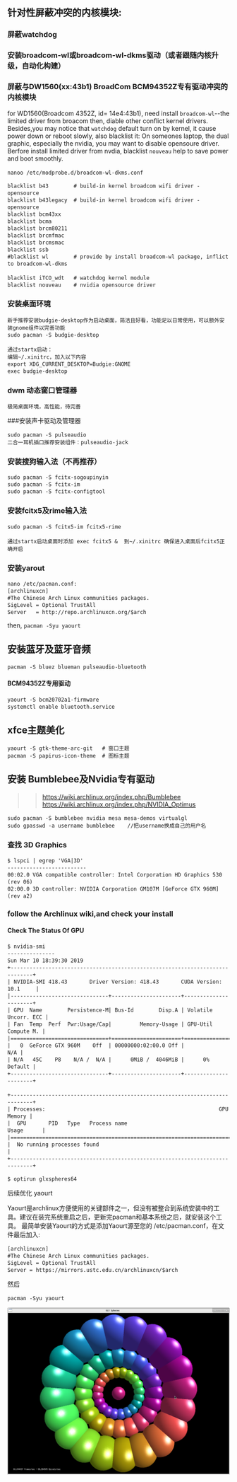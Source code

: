 ## 针对性屏蔽冲突的内核模块: 
### 屏蔽watchdog
### 安装broadcom-wl或broadcom-wl-dkms驱动（或者跟随内核升级，自动化构建）
### 屏蔽与DW1560(xx:43b1) BroadCom BCM94352Z专有驱动冲突的内核模块

for WD1560(Broadcom 4352Z, id= 14e4:43b1), need install `broadcom-wl`--the limited driver from broacom
then, diable other conflict kernel drivers.
Besides,you may notice that `watchdog` default turn on by kernel, it cause power down or reboot slowly, also blacklist it: 
On someones laptop, the dual graphic, especially the nvidia, you may want to disable opensoure driver. 
Berfore install limited driver from nvdia, blacklist `nouveau` help to save power and boot smoothly.

`nanoo /etc/modprobe.d/broadcom-wl-dkms.conf`
```
blacklist b43        # build-in kernel broadcom wifi driver - opensource
blacklist b43legacy  # build-in kernel broadcom wifi driver - opensource
blacklist bcm43xx    
blacklist bcma       
blacklist brcm80211  
blacklist brcmfmac   
blacklist brcmsmac   
blacklist ssb        
#blacklist wl        # provide by install broadcom-wl package, inflict to broadcom-wl-dkms

blacklist iTCO_wdt   # watchdog kernel module
blacklist nouveau    # nvidia opensource driver
```
### 安装桌面环境
```
新手推荐安装budgie-desktop作为启动桌面，简洁且好看，功能足以日常使用，可以额外安装gnome组件以完善功能
sudo pacman -S budgie-desktop

通过startx启动：
编辑~/.xinitrc，加入以下内容
export XDG_CURRENT_DESKTOP=Budgie:GNOME
exec budgie-desktop
```
### dwm 动态窗口管理器
```
极简桌面环境，高性能，待完善
```

###安装声卡驱动及管理器
```
sudo pacman -S pulseaudio
二合一耳机插口推荐安装组件：pulseaudio-jack
```


### 安装搜狗输入法（不再推荐）
```
sudo pacman -S fcitx-sogoupinyin
sudo pacman -S fcitx-im
sudo pacman -S fcitx-configtool
```

### 安装fcitx5及rime输入法
```
sudo pacman -S fcitx5-im fcitx5-rime

通过startx启动桌面时添加 exec fcitx5 &  到~/.xinitrc 确保进入桌面后fcitx5正确开启
```

### 安装yarout
```
nano /etc/pacman.conf:
[archlinuxcn]
#The Chinese Arch Linux communities packages.
SigLevel = Optional TrustAll
Server   = http://repo.archlinuxcn.org/$arch
```
then,
`pacman -Syu yaourt`

## 安装蓝牙及蓝牙音频
```
pacman -S bluez blueman pulseaudio-bluetooth
```
#### BCM94352Z专用驱动
```
yaourt -S bcm20702a1-firmware
systemctl enable bluetooth.service
```
## xfce主题美化
```
yaourt -S gtk-theme-arc-git   # 窗口主题
pacman -S papirus-icon-theme  # 图标主题
```

## 安装 Bumblebee及Nvidia专有驱动
>> https://wiki.archlinux.org/index.php/Bumblebee
>> https://wiki.archlinux.org/index.php/NVIDIA_Optimus
```
sudo pacman -S bumblebee nvidia mesa mesa-demos virtualgl
sudo gpasswd -a username bumblebee    //把username换成自己的用户名
```
### 查找 3D Graphics
```
$ lspci | egrep 'VGA|3D'
-------------------------
00:02.0 VGA compatible controller: Intel Corporation HD Graphics 530 (rev 06)
02:00.0 3D controller: NVIDIA Corporation GM107M [GeForce GTX 960M] (rev a2)

```
### follow the Archlinux wiki,and check your install
#### Check The Status Of GPU

```
$ nvidia-smi
---------------
Sun Mar 10 18:39:30 2019       
+-----------------------------------------------------------------------------+
| NVIDIA-SMI 418.43       Driver Version: 418.43       CUDA Version: 10.1     |
|-------------------------------+----------------------+----------------------+
| GPU  Name        Persistence-M| Bus-Id        Disp.A | Volatile Uncorr. ECC |
| Fan  Temp  Perf  Pwr:Usage/Cap|         Memory-Usage | GPU-Util  Compute M. |
|===============================+======================+======================|
|   0  GeForce GTX 960M    Off  | 00000000:02:00.0 Off |                  N/A |
| N/A   45C    P8    N/A /  N/A |      0MiB /  4046MiB |      0%      Default |
+-------------------------------+----------------------+----------------------+
                                                                               
+-----------------------------------------------------------------------------+
| Processes:                                                       GPU Memory |
|  GPU       PID   Type   Process name                             Usage      |
|=============================================================================|
|  No running processes found                                                 |
+-----------------------------------------------------------------------------+
```
```
$ optirun glxspheres64
```

后续优化
yaourt

Yaourt是archlinux方便使用的关键部件之一，但没有被整合到系统安装中的工具。建议在装完系统重启之后，更新完pacman和基本系统之后，就安装这个工具。
最简单安装Yaourt的方式是添加Yaourt源至您的 /etc/pacman.conf，在文件最后加入:

    [archlinuxcn]
    #The Chinese Arch Linux communities packages.
    SigLevel = Optional TrustAll
    Server = https://mirrors.ustc.edu.cn/archlinuxcn/$arch

然后

    pacman -Syu yaourt

![test](https://github.com/crackself/Dell-7559_Linux/blob/master/ArchLinux/Screenshot.png)

